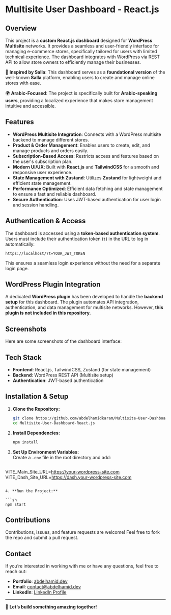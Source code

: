 # Multisite User Dashboard - React.js

## Overview

This project is a **custom React.js dashboard** designed for **WordPress Multisite** networks. It provides a seamless and user-friendly interface for managing e-commerce stores, specifically tailored for users with limited technical experience. The dashboard integrates with WordPress via REST API to allow store owners to efficiently manage their businesses.

🚀 **Inspired by Salla**: This dashboard serves as a **foundational version** of the well-known **Salla** platform, enabling users to create and manage online stores with ease.

🌍 **Arabic-Focused**: The project is specifically built for **Arabic-speaking users**, providing a localized experience that makes store management intuitive and accessible.

## Features

- **WordPress Multisite Integration**: Connects with a WordPress multisite backend to manage different stores.
- **Product & Order Management**: Enables users to create, edit, and manage products and orders easily.
- **Subscription-Based Access**: Restricts access and features based on the user's subscription plan.
- **Modern UI/UX**: Built with **React.js** and **TailwindCSS** for a smooth and responsive user experience.
- **State Management with Zustand**: Utilizes **Zustand** for lightweight and efficient state management.
- **Performance Optimized**: Efficient data fetching and state management to ensure a fast and reliable dashboard.
- **Secure Authentication**: Uses JWT-based authentication for user login and session handling.

## Authentication & Access

The dashboard is accessed using a **token-based authentication system**. Users must include their authentication token (`t`) in the URL to log in automatically:

```
https://localhost/?t=YOUR_JWT_TOKEN
```

This ensures a seamless login experience without the need for a separate login page.

## WordPress Plugin Integration

A dedicated **WordPress plugin** has been developed to handle the **backend setup** for this dashboard. The plugin automates API integration, authentication, and data management for multisite networks. However, **this plugin is not included in this repository**.

## Screenshots

Here are some screenshots of the dashboard interface:











## Tech Stack

- **Frontend**: React.js, TailwindCSS, Zustand (for state management)
- **Backend**: WordPress REST API (Multisite setup)
- **Authentication**: JWT-based authentication

## Installation & Setup

1. **Clone the Repository:**

   ```sh
   git clone https://github.com/abdelhamidkaram/Multisite-User-Dashboard-React.js
   cd Multisite-User-Dashboard-React.js
   ```

2. **Install Dependencies:**

   ```sh
   npm install
   ```

3. **Set Up Environment Variables:**\
   Create a `.env` file in the root directory and add:

   ```env
  VITE_Main_Site_URL=https://your-wordpress-site.com
  VITE_Dash_Site_URL=https://dash.your-wordpress-site.com
   ```

4. **Run the Project:**

   ```sh
   npm start
   ```

## Contributions

Contributions, issues, and feature requests are welcome! Feel free to fork the repo and submit a pull request.

## Contact

If you’re interested in working with me or have any questions, feel free to reach out:

- **Portfolio**: [abdelhamid.dev](https://abdelhamid.dev/)
- **Email**: [contact@abdelhamid.dev](mailto\:contact@abdelhamid.dev)
- **LinkedIn**: [LinkedIn Profile](https://www.linkedin.com/in/abdelhamidkaram/)

---

🚀 **Let’s build something amazing together!**

